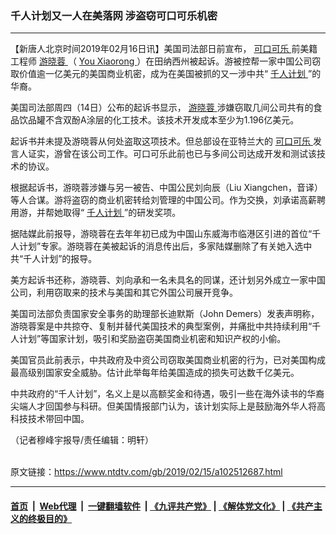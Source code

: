 ### 千人计划又一人在美落网 涉盗窃可口可乐机密
------------------------

<div class="post_content">
 <p>
  【新唐人北京时间2019年02月16日讯】美国司法部日前宣布，
  <a href="https://www.ntdtv.com/gb/可口可乐.htm">
   可口可乐
  </a>
  前美籍工程师
  <a href="https://www.ntdtv.com/gb/游晓蓉.htm">
   游晓蓉
  </a>
  （
  <a href="https://www.ntdtv.com/gb/you-xiaorong.htm">
   You Xiaorong
  </a>
  ）在田纳西州被起诉。游被控帮一家中国公司窃取价值逾一亿美元的美国商业机密，成为在美国被抓的又一涉中共“
  <a href="https://www.ntdtv.com/gb/千人计划.htm">
   千人计划
  </a>
  ”的华裔。
 </p>
 <p>
  美国司法部周四（14日）公布的起诉书显示，
  <a href="https://www.ntdtv.com/gb/游晓蓉.htm">
   游晓蓉
  </a>
  涉嫌窃取几间公司共有的食品饮品罐不含双酚A涂层的化工技术。该技术开发成本至少为1.196亿美元。
 </p>
 <p>
  起诉书并未提及游晓蓉从何处盗取这项技术。但总部设在亚特兰大的
  <a href="https://www.ntdtv.com/gb/可口可乐.htm">
   可口可乐
  </a>
  发言人证实，游曾在该公司工作。可口可乐此前也已与多间公司达成开发和测试该技术的协议。
 </p>
 <p>
  根据起诉书，游晓蓉涉嫌与另一被告、中国公民刘向辰（Liu Xiangchen，音译）等人合谋。游将盗窃的商业机密转给刘管理的中国公司。作为交换，刘承诺高薪聘用游，并帮她取得“
  <a href="https://www.ntdtv.com/gb/千人计划.htm">
   千人计划
  </a>
  ”的研发奖项。
 </p>
 <p>
  据陆媒此前报导，游晓蓉在去年年初已成为中国山东威海市临港区引进的首位“千人计划”专家。游晓蓉在美被起诉的消息传出后，多家陆媒删除了有关她入选中共“千人计划”的报导。
 </p>
 <p>
  美方起诉书还称，游晓蓉、刘向承和一名未具名的同谋，还计划另外成立一家中国公司，利用窃取来的技术与美国和其它外国公司展开竞争。
 </p>
 <p>
  美国司法部负责国家安全事务的助理部长迪默斯（John Demers）发表声明称，游晓蓉案是中共掠夺、复制并替代美国技术的典型案例，并痛批中共持续利用“千人计划”等国家计划，吸引和奖励盗窃美国商业机密和知识产权的小偷。
 </p>
 <p>
  美国官员此前表示，中共政府及中资公司窃取美国商业机密的行为，已对美国构成最高级别国家安全威胁。估计此举每年给美国造成的损失可达数千亿美元。
 </p>
 <p>
  中共政府的“千人计划”，名义上是以高额奖金和待遇，吸引一些在海外读书的华裔尖端人才回国参与科研。但美国情报部门认为，该计划实际上是鼓励海外华人将高科技技术带回中国。
 </p>
 <p>
  （记者穆峰宇报导/责任编辑：明轩）
 </p>
 <div class="single_ad">
 </div>
</div>

<br/>原文链接：https://www.ntdtv.com/gb/2019/02/15/a102512687.html


------------------------
#### [首页](https://github.com/gfw-breaker/banned-news/blob/master/README.md) &nbsp;|&nbsp; [Web代理](https://github.com/labour-camp/helloworld) &nbsp;|&nbsp; [一键翻墙软件](https://github.com/gfw-breaker/nogfw/blob/master/README.md) &nbsp;| [《九评共产党》](https://github.com/gfw-breaker/9ping.md/blob/master/README.md#九评之一评共产党是什么) | [《解体党文化》](https://github.com/gfw-breaker/jtdwh.md/blob/master/README.md) | [《共产主义的终极目的》](https://github.com/gfw-breaker/gczydzjmd.md/blob/master/README.md)

